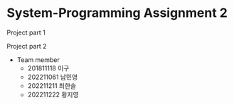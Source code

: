# System-Programming Assignment 2

Project part 1


Project part 2


* Team member
  - 201811118 이구
  - 202211061 남민영
  - 202211211 최한슬
  - 202211222 황지영

